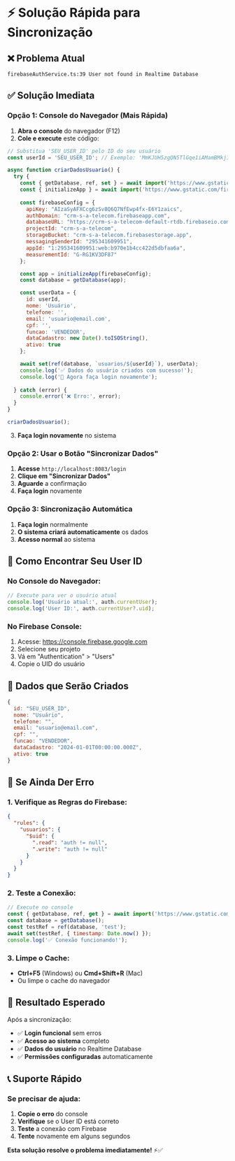 # ⚡ Solução Rápida para Sincronização

## ❌ **Problema Atual**
```
firebaseAuthService.ts:39 User not found in Realtime Database
```

## ✅ **Solução Imediata**

### **Opção 1: Console do Navegador (Mais Rápida)**

1. **Abra o console** do navegador (F12)
2. **Cole e execute** este código:

```javascript
// Substitua 'SEU_USER_ID' pelo ID do seu usuário
const userId = 'SEU_USER_ID'; // Exemplo: 'MmKJUH5zgQN5TlGqe1iAMamBMkj1'

async function criarDadosUsuario() {
  try {
    const { getDatabase, ref, set } = await import('https://www.gstatic.com/firebasejs/10.7.1/firebase-database.js');
    const { initializeApp } = await import('https://www.gstatic.com/firebasejs/10.7.1/firebase-app.js');
    
    const firebaseConfig = {
      apiKey: "AIzaSyAFXCcg6zSv8Q6Q7NfEwp4fx-E6Y1zaics",
      authDomain: "crm-s-a-telecom.firebaseapp.com",
      databaseURL: "https://crm-s-a-telecom-default-rtdb.firebaseio.com",
      projectId: "crm-s-a-telecom",
      storageBucket: "crm-s-a-telecom.firebasestorage.app",
      messagingSenderId: "295341609951",
      appId: "1:295341609951:web:b970e1b4cc422d5dbfaa6a",
      measurementId: "G-RG1KV3DF87"
    };

    const app = initializeApp(firebaseConfig);
    const database = getDatabase(app);

    const userData = {
      id: userId,
      nome: 'Usuário',
      telefone: '',
      email: 'usuario@email.com',
      cpf: '',
      funcao: 'VENDEDOR',
      dataCadastro: new Date().toISOString(),
      ativo: true
    };

    await set(ref(database, `usuarios/${userId}`), userData);
    console.log('✅ Dados do usuário criados com sucesso!');
    console.log('🔄 Agora faça login novamente');
    
  } catch (error) {
    console.error('❌ Erro:', error);
  }
}

criarDadosUsuario();
```

3. **Faça login novamente** no sistema

### **Opção 2: Usar o Botão "Sincronizar Dados"**

1. **Acesse** `http://localhost:8083/login`
2. **Clique em "Sincronizar Dados"**
3. **Aguarde** a confirmação
4. **Faça login** novamente

### **Opção 3: Sincronização Automática**

1. **Faça login** normalmente
2. **O sistema criará automaticamente** os dados
3. **Acesso normal** ao sistema

## 🔧 **Como Encontrar Seu User ID**

### **No Console do Navegador:**
```javascript
// Execute para ver o usuário atual
console.log('Usuário atual:', auth.currentUser);
console.log('User ID:', auth.currentUser?.uid);
```

### **No Firebase Console:**
1. Acesse: https://console.firebase.google.com
2. Selecione seu projeto
3. Vá em "Authentication" > "Users"
4. Copie o UID do usuário

## 🎯 **Dados que Serão Criados**

```javascript
{
  id: "SEU_USER_ID",
  nome: "Usuário",
  telefone: "",
  email: "usuario@email.com",
  cpf: "",
  funcao: "VENDEDOR",
  dataCadastro: "2024-01-01T00:00:00.000Z",
  ativo: true
}
```

## 🚨 **Se Ainda Der Erro**

### **1. Verifique as Regras do Firebase:**
```json
{
  "rules": {
    "usuarios": {
      "$uid": {
        ".read": "auth != null",
        ".write": "auth != null"
      }
    }
  }
}
```

### **2. Teste a Conexão:**
```javascript
// Execute no console
const { getDatabase, ref, get } = await import('https://www.gstatic.com/firebasejs/10.7.1/firebase-database.js');
const database = getDatabase();
const testRef = ref(database, 'test');
await set(testRef, { timestamp: Date.now() });
console.log('✅ Conexão funcionando!');
```

### **3. Limpe o Cache:**
- **Ctrl+F5** (Windows) ou **Cmd+Shift+R** (Mac)
- Ou limpe o cache do navegador

## 🎉 **Resultado Esperado**

Após a sincronização:
- ✅ **Login funcional** sem erros
- ✅ **Acesso ao sistema** completo
- ✅ **Dados do usuário** no Realtime Database
- ✅ **Permissões configuradas** automaticamente

## 📞 **Suporte Rápido**

### **Se precisar de ajuda:**
1. **Copie o erro** do console
2. **Verifique** se o User ID está correto
3. **Teste** a conexão com Firebase
4. **Tente** novamente em alguns segundos

**Esta solução resolve o problema imediatamente!** ⚡✅ 
